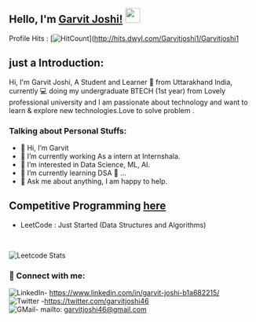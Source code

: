 
## Hello, I'm [Garvit Joshi!](https://google.com) <img src="https://raw.githubusercontent.com/MartinHeinz/MartinHeinz/master/wave.gif" width="30px"> 

Profile Hits : [![HitCount](https://hits.dwyl.com/Garvitjoshi1/Garvitjoshi1.svg?style=flat-square)](http://hits.dwyl.com/Garvitjoshi1/Garvitjoshi1

## just a Introduction:
Hi, I'm Garvit Joshi, A Student and Learner 🚀 from Uttarakhand India, currently 💻 doing my undergraduate BTECH (1st year) from Lovely professional university and I am passionate about technology and want to learn & explore new technologies.Love to solve problem . 

### Talking about Personal Stuffs:

- 👋 Hi, I’m Garvit
- 👀 I’m currently working As a intern at Internshala.
- 👀 I’m interested in Data Science, ML, AI.
- 🌱 I’m currently learning DSA 🤟 ...
- 💬 Ask me about anything, I am happy to help.

## Competitive Programming [here](https://www.google.com)
- LeetCode : Just Started (Data Structures and Algorithms)
 <br>

 ![Leetcode Stats](https://leetcode.card.workers.dev/Garvit46?theme=default&font=baloo&extension=null)
 <br>
 ### 🤝 Connect with me:
 ![LinkedIn](https://img.shields.io/badge/LinkedIn-0077B5?style=for-the-badge&logo=linkedin&logoColor=white)- https://www.linkedin.com/in/garvit-joshi-b1a682215/
 <br>
![Twitter](https://img.shields.io/badge/Twitter-1DA1F2?style=for-the-badge&logo=twitter&logoColor=white) -https://twitter.com/garvitjoshi46
 <br>
 ![GMail](https://img.shields.io/badge/Gmail-D14836?style=for-the-badge&logo=gmail&logoColor=white)- mailto: garvitjoshi46@gmail.com
 
